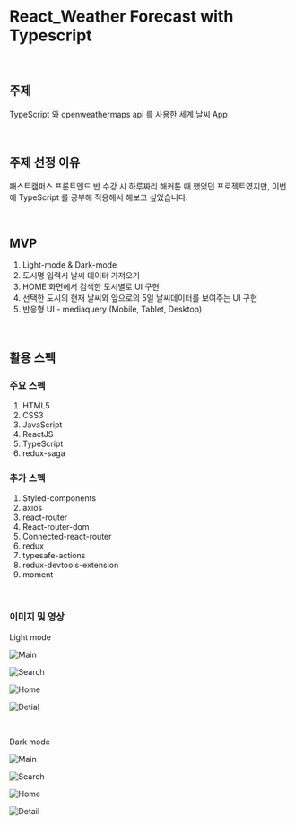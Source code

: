 # React_Weather Forecast with Typescript
<br>


## 주제

TypeScript 와 openweathermaps api 를 사용한 세계 날씨 App



<br>

## 주제 선정 이유

패스트캠퍼스 프론트앤드 반 수강 시 하루짜리 해커톤 때 했었던 프로젝트였지만, 이번에 TypeScript 를 공부해 적용해서 해보고 싶었습니다.



<br>

## MVP

1. Light-mode & Dark-mode
2. 도시명 입력시 날씨 데이터 가져오기
3. HOME 화면에서 검색한 도시별로 UI 구현
4. 선택한 도시의 현재 날씨와 앞으로의 5일 날씨데이터를 보여주는 UI 구현
5. 반응형 UI - mediaquery (Mobile, Tablet, Desktop)

<br>

## 활용 스펙

### 주요 스펙

1. HTML5
2. CSS3
3. JavaScript
4. ReactJS
4. TypeScript
5. redux-saga



### 추가 스펙

1. Styled-components
2. axios
3. react-router
4. React-router-dom
5. Connected-react-router
6. redux
7. typesafe-actions
8. redux-devtools-extension
9. moment




<br>

### 이미지 및 영상

Light mode

![Main](https://user-images.githubusercontent.com/37237125/82225132-bf617700-995f-11ea-81b0-de3737b723f8.png)

![Search](https://user-images.githubusercontent.com/37237125/82225371-15361f00-9960-11ea-9d72-bab699faa976.png)

![Home](https://user-images.githubusercontent.com/37237125/82225897-bd4be800-9960-11ea-86c0-ca4e7ee3c58f.png)

![Detial](https://user-images.githubusercontent.com/37237125/82457595-902e3f80-9af0-11ea-8839-f5d48761d6b1.png)

<br />

Dark mode

![Main](https://user-images.githubusercontent.com/37237125/82338728-32362500-9a28-11ea-9e63-24042e891f0b.png)

![Search](https://user-images.githubusercontent.com/37237125/82338841-4e39c680-9a28-11ea-90ac-2fad2af5506c.png)

![Home](https://user-images.githubusercontent.com/37237125/82338883-585bc500-9a28-11ea-814c-86dcfa3f3fdb.png)

![Detail](https://user-images.githubusercontent.com/37237125/82457630-9de3c500-9af0-11ea-87d9-60e689e0e0a9.png)

